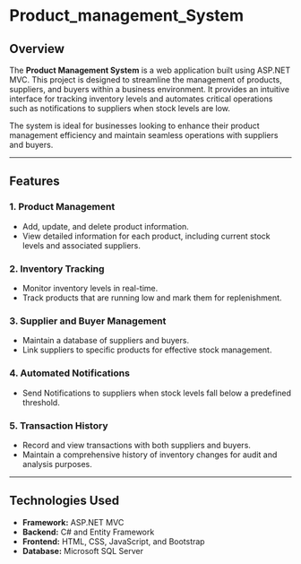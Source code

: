 # Product_management_System
## Overview

The **Product Management System** is a web application built using ASP.NET MVC. This project is designed to streamline the management of products, suppliers, and buyers within a business environment. It provides an intuitive interface for tracking inventory levels and automates critical operations such as notifications to suppliers when stock levels are low. 

The system is ideal for businesses looking to enhance their product management efficiency and maintain seamless operations with suppliers and buyers.

---

## Features

### 1. **Product Management**
- Add, update, and delete product information.
- View detailed information for each product, including current stock levels and associated suppliers.

### 2. **Inventory Tracking**
- Monitor inventory levels in real-time.
- Track products that are running low and mark them for replenishment.

### 3. **Supplier and Buyer Management**
- Maintain a database of suppliers and buyers.
- Link suppliers to specific products for effective stock management.

### 4. **Automated Notifications**
- Send Notifications to suppliers when stock levels fall below a predefined threshold.


### 5. **Transaction History**
- Record and view transactions with both suppliers and buyers.
- Maintain a comprehensive history of inventory changes for audit and analysis purposes.

---
## Technologies Used

- **Framework:** ASP.NET MVC
- **Backend:** C# and Entity Framework
- **Frontend:** HTML, CSS, JavaScript, and Bootstrap
- **Database:** Microsoft SQL Server

